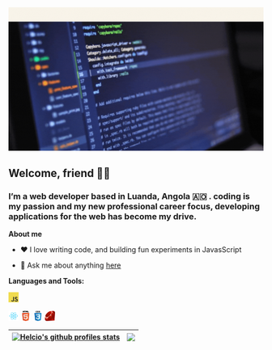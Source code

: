 ![](assets/helciodev.gif)

## Welcome, friend 👋🏽

### I’m a web developer based in Luanda, Angola 🇦🇴 . coding is my passion and my new professional career focus, developing applications for the web has become my drive.

<!--
**helciodev/helciodev** is a ✨ _special_ ✨ repository because its `README.md` (this file) appears on your GitHub profile.


-->

**About me**

- ❤️ I love writing code, and building fun experiments in JavasScript

- 💬 Ask me about anything [here](https://www.linkedin.com/in/helcio-andre/)

**Languages and Tools:**

<code><img height="20" src="https://raw.githubusercontent.com/github/explore/80688e429a7d4ef2fca1e82350fe8e3517d3494d/topics/javascript/javascript.png"></code>

<!-- <code><img height="20" src="https://raw.githubusercontent.com/github/explore/80688e429a7d4ef2fca1e82350fe8e3517d3494d/topics/typescript/typescript.png"></code> -->

<code><img height="20" src="https://raw.githubusercontent.com/github/explore/80688e429a7d4ef2fca1e82350fe8e3517d3494d/topics/react/react.png"></code>
<code><img height="20" src="https://raw.githubusercontent.com/github/explore/80688e429a7d4ef2fca1e82350fe8e3517d3494d/topics/html/html.png"></code>
<code><img height="20" src="https://raw.githubusercontent.com/github/explore/80688e429a7d4ef2fca1e82350fe8e3517d3494d/topics/css/css.png"></code>
<code><img height="20" src="https://raw.githubusercontent.com/github/explore/80688e429a7d4ef2fca1e82350fe8e3517d3494d/topics/ruby/ruby.png"></code>

<!-- <code><img height="20" src="https://raw.githubusercontent.com/github/explore/5c058a388828bb5fde0bcafd4bc867b5bb3f26f3/topics/graphql/graphql.png"></code> -->
<!-- <code><img height="20" src="https://raw.githubusercontent.com/github/explore/80688e429a7d4ef2fca1e82350fe8e3517d3494d/topics/nodejs/nodejs.png"></code>     -->

| <a href="https://github.com/helciodev/github-readme-stats"><img align="center" src="https://github-readme-stats.vercel.app/api?username=helciodev&show_icons=true&include_all_commits=true&theme=tokyonight" alt="Helcio's github profiles stats" /></a> | <a href="https://github.com/helciodev/github-readme-stats"><img align="center" src="https://github-readme-stats.vercel.app/api/top-langs/?username=helciodev&layout=compact&theme=tokyonight" /></a> |
| -------------------------------------------------------------------------------------------------------------------------------------------------------------------------------------------------------------------------------------------------------- | ---------------------------------------------------------------------------------------------------------------------------------------------------------------------------------------------------- |
